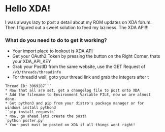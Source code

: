# Hello XDA!

I was always lazy to post a detail about my ROM updates on XDA forum.
Then I figured out a sweet solution to feed my laziness. The XDA API!!!

### What do you need to do to get it working?

* Your import place to lookout is [XDA API](https://api.xda-developers.com/explorer/)
* Get your OAuth2 Token by pressing the button on the Right Corner, thats your XDA_API_KEY
* Grab your PostID from the same website, use the GET Request of `/v3/threads/threadinfo`
* For threadid well, goto your thread link and grab the integers after t
```Eg: https://forum.xda-developers.com/redmi-note-5-pro/development/9-0-resurrectionremix-official-7-0-2-t3969287
Thread ID: 3969287```
* Now that all are set, get a changelog file to post onto XDA
* Add the filename to Environment Variable FILE, now we are almost done.
* Get python3 and pip from your distro's package manager or for windows install python3
``pip install requests`
* Now, go ahead lets create the post!
`python poster.py`
* Your post must be posted on XDA if all things went right!
